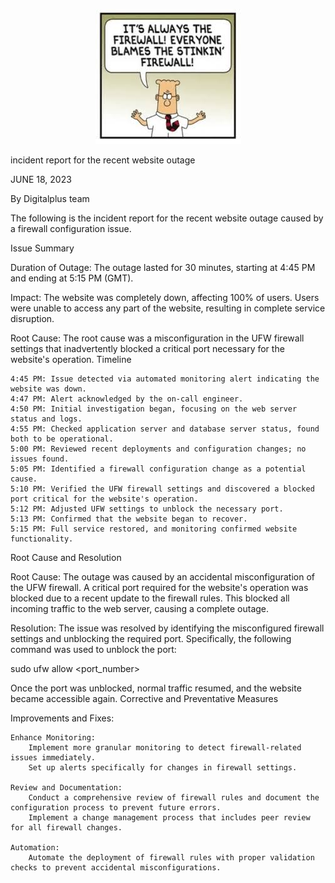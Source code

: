 <p align="center">
  <img src="images/port.jpeg" alt="Example Image" />
</p>

incident report for the recent website outage

JUNE 18, 2023

By Digitalplus team

The following is the incident report for the recent website outage caused by a firewall configuration issue.

Issue Summary

Duration of Outage: The outage lasted for 30 minutes, starting at 4:45 PM and ending at 5:15 PM (GMT).

Impact: The website was completely down, affecting 100% of users. Users were unable to access any part of the website, resulting in complete service disruption.

Root Cause: The root cause was a misconfiguration in the UFW firewall settings that inadvertently blocked a critical port necessary for the website's operation.
Timeline

    4:45 PM: Issue detected via automated monitoring alert indicating the website was down.
    4:47 PM: Alert acknowledged by the on-call engineer.
    4:50 PM: Initial investigation began, focusing on the web server status and logs.
    4:55 PM: Checked application server and database server status, found both to be operational.
    5:00 PM: Reviewed recent deployments and configuration changes; no issues found.
    5:05 PM: Identified a firewall configuration change as a potential cause.
    5:10 PM: Verified the UFW firewall settings and discovered a blocked port critical for the website's operation.
    5:12 PM: Adjusted UFW settings to unblock the necessary port.
    5:13 PM: Confirmed that the website began to recover.
    5:15 PM: Full service restored, and monitoring confirmed website functionality.

Root Cause and Resolution

Root Cause: The outage was caused by an accidental misconfiguration of the UFW firewall. A critical port required for the website's operation was blocked due to a recent update to the firewall rules. This blocked all incoming traffic to the web server, causing a complete outage.

Resolution: The issue was resolved by identifying the misconfigured firewall settings and unblocking the required port. Specifically, the following command was used to unblock the port:

sudo ufw allow <port_number>

Once the port was unblocked, normal traffic resumed, and the website became accessible again.
Corrective and Preventative Measures

Improvements and Fixes:

    Enhance Monitoring:
        Implement more granular monitoring to detect firewall-related issues immediately.
        Set up alerts specifically for changes in firewall settings.

    Review and Documentation:
        Conduct a comprehensive review of firewall rules and document the configuration process to prevent future errors.
        Implement a change management process that includes peer review for all firewall changes.

    Automation:
        Automate the deployment of firewall rules with proper validation checks to prevent accidental misconfigurations.